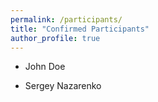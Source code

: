 ```yaml
---
permalink: /participants/
title: "Confirmed Participants"
author_profile: true
---
```


- John Doe

- Sergey Nazarenko
